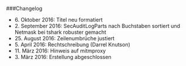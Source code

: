 ###Changelog

* 6\. Oktober 2016: Titel neu formatiert
* 2\. September 2016: SecAuditLogParts nach Buchstaben sortiert und Netmask bei tshark robuster gemacht
* 25\. August 2016: Zeilenumbrüche justiert
* 5\. April 2016: Rechtschreibung (Darrel Knutson)
* 11\. März 2016: Hinweis auf mitmproxy
* 3\. März 2016: Erstellung abgeschlossen  

